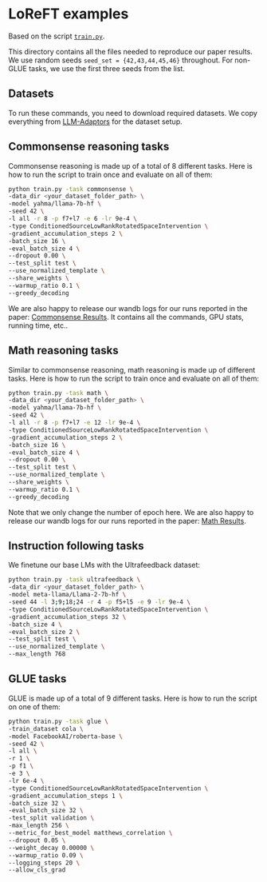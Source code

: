 # LoReFT examples

Based on the script [`train.py`](https://github.com/frankaging/pyreft/blob/main/examples/loreft/train.py).

This directory contains all the files needed to reproduce our paper results. We use random seeds `seed_set = {42,43,44,45,46}` throughout. For non-GLUE tasks, we use the first three seeds from the list.

## Datasets

To run these commands, you need to download required datasets. We copy everything from [LLM-Adaptors](https://github.com/AGI-Edgerunners/LLM-Adapters/tree/main) for the dataset setup.

## Commonsense reasoning tasks

Commonsense reasoning is made up of a total of 8 different tasks. Here is how to run the script to train once and evaluate on all of them:

```bash
python train.py -task commonsense \
-data_dir <your_dataset_folder_path> \
-model yahma/llama-7b-hf \
-seed 42 \
-l all -r 8 -p f7+l7 -e 6 -lr 9e-4 \
-type ConditionedSourceLowRankRotatedSpaceIntervention \
-gradient_accumulation_steps 2 \
-batch_size 16 \
-eval_batch_size 4 \
--dropout 0.00 \
--test_split test \
--use_normalized_template \
--share_weights \
--warmup_ratio 0.1 \
--greedy_decoding
```

We are also happy to release our wandb logs for our runs reported in the paper: [Commonsense Results](https://wandb.ai/wuzhengx/ReFT_MuadDib_commonsense). It contains all the commands, GPU stats, running time, etc..

## Math reasoning tasks

Similar to commonsense reasoning, math reasoning is made up of different tasks. Here is how to run the script to train once and evaluate on all of them:

```bash
python train.py -task math \
-data_dir <your_dataset_folder_path> \
-model yahma/llama-7b-hf \
-seed 42 \
-l all -r 8 -p f7+l7 -e 12 -lr 9e-4 \
-type ConditionedSourceLowRankRotatedSpaceIntervention \
-gradient_accumulation_steps 2 \
-batch_size 16 \
-eval_batch_size 4 \
--dropout 0.00 \
--test_split test \
--use_normalized_template \
--share_weights \
--warmup_ratio 0.1 \
--greedy_decoding
```

Note that we only change the number of epoch here. We are also happy to release our wandb logs for our runs reported in the paper: [Math Results](https://wandb.ai/wuzhengx/ReFT_MuadDib_math).

## Instruction following tasks

We finetune our base LMs with the Ultrafeedback dataset:

```bash
python train.py -task ultrafeedback \
-data_dir <your_dataset_folder_path> \
-model meta-llama/Llama-2-7b-hf \
-seed 44 -l 3;9;18;24 -r 4 -p f5+l5 -e 9 -lr 9e-4 \
-type ConditionedSourceLowRankRotatedSpaceIntervention \
-gradient_accumulation_steps 32 \
-batch_size 4 \
-eval_batch_size 2 \
--test_split test \
--use_normalized_template \
--max_length 768
```


## GLUE tasks

GLUE is made up of a total of 9 different tasks. Here is how to run the script on one of them:

```bash
python train.py -task glue \
-train_dataset cola \
-model FacebookAI/roberta-base \
-seed 42 \
-l all \
-r 1 \
-p f1 \
-e 3 \
-lr 6e-4 \
-type ConditionedSourceLowRankRotatedSpaceIntervention \
-gradient_accumulation_steps 1 \
-batch_size 32 \
-eval_batch_size 32 \
-test_split validation \
-max_length 256 \
--metric_for_best_model matthews_correlation \
--dropout 0.05 \
--weight_decay 0.00000 \
--warmup_ratio 0.09 \
--logging_steps 20 \
--allow_cls_grad
```



